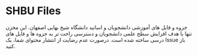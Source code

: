 # SHBU Files
جزوه و فایل های آموزشی دانشجویان و اساتید دانشگاه شیخ بهایی اصفهان.
این مخزن تنها با هدف افزایش سطح علمی دانشجویان و دسترسی راحت تر به جزوه ها و فایل های درسی ساخته شده است. درصورت عدم رضایت از انتشار محتوای شما، یک Issue باز کنید.
